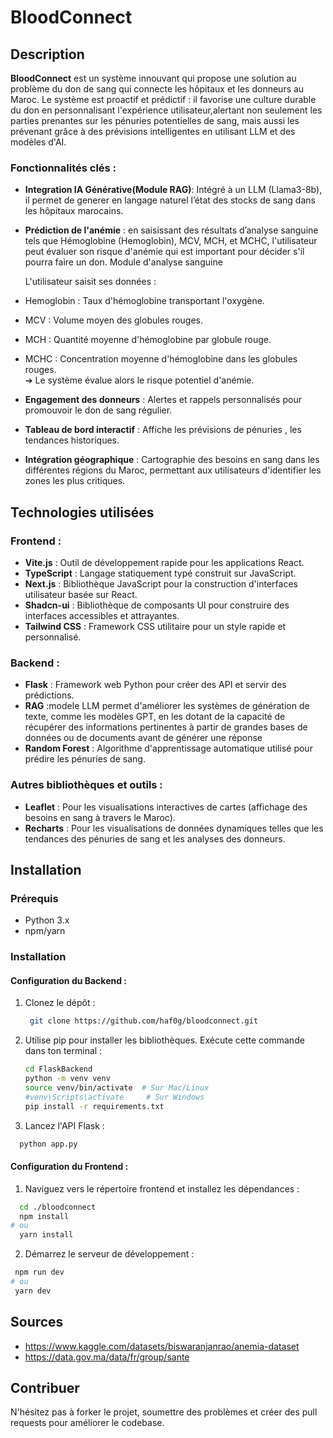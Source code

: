 # BloodConnect

## Description

**BloodConnect** 
est un système innouvant qui propose une solution au problème du don de sang qui connecte les hôpitaux et les donneurs au Maroc.
Le système est proactif et prédictif :  il favorise une culture durable du don en personnalisant l'expérience utilisateur,alertant non seulement les parties prenantes sur les pénuries potentielles de sang, mais aussi les prévenant grâce à des prévisions intelligentes en utilisant LLM et des modèles d'AI.

### Fonctionnalités clés :
- **Integration IA Générative(Module RAG)**: Intégré à un LLM (Llama3-8b), il permet de generer en langage naturel l’état des stocks de sang dans les hôpitaux marocains.
- **Prédiction de l'anémie** : en saisissant des résultats d’analyse sanguine tels que Hémoglobine (Hemoglobin), MCV, MCH, et MCHC, l'utilisateur peut évaluer son risque d'anémie qui est important pour décider s'il pourra faire un don.
Module d'analyse sanguine    

  L'utilisateur saisit ses données :

- Hemoglobin : Taux d'hémoglobine transportant l'oxygène.  
- MCV : Volume moyen des globules rouges.  
- MCH : Quantité moyenne d'hémoglobine par globule rouge.  
- MCHC : Concentration moyenne d'hémoglobine dans les globules rouges.  
➔ Le système évalue alors le risque potentiel d'anémie.

- **Engagement des donneurs** : Alertes et rappels personnalisés pour promouvoir le don de sang régulier.
- **Tableau de bord interactif** : Affiche les prévisions de pénuries , les tendances historiques.
- **Intégration géographique** : Cartographie des besoins en sang dans les différentes régions du Maroc, permettant aux utilisateurs d'identifier les zones les plus critiques.

## Technologies utilisées

### Frontend :
- **Vite.js** : Outil de développement rapide pour les applications React.
- **TypeScript** : Langage statiquement typé construit sur JavaScript.
- **Next.js** : Bibliothèque JavaScript pour la construction d'interfaces utilisateur basée sur React.
- **Shadcn-ui** : Bibliothèque de composants UI pour construire des interfaces accessibles et attrayantes.
- **Tailwind CSS** : Framework CSS utilitaire pour un style rapide et personnalisé.

### Backend :
- **Flask** : Framework web Python pour créer des API et servir des prédictions.
- **RAG** :modele LLM permet d'améliorer les systèmes de génération de texte, comme les modèles GPT, en les dotant de la capacité de récupérer des informations pertinentes à partir de grandes bases de données ou de documents avant de générer une réponse
- **Random Forest** : Algorithme d'apprentissage automatique utilisé pour prédire les pénuries de sang.

### Autres bibliothèques et outils :
- **Leaflet** : Pour les visualisations interactives de cartes (affichage des besoins en sang à travers le Maroc).
- **Recharts** : Pour les visualisations de données dynamiques telles que les tendances des pénuries de sang et les analyses des donneurs.

## Installation

### Prérequis
- Python 3.x
- npm/yarn

### Installation

#### Configuration du Backend :
1. Clonez le dépôt :
   ```bash
    git clone https://github.com/haf0g/bloodconnect.git
2. Utilise pip pour installer les bibliothèques. Exécute cette commande dans ton terminal :
   ```bash
   cd FlaskBackend
   python -m venv venv
   source venv/bin/activate  # Sur Mac/Linux
   #venv\Scripts\activate     # Sur Windows
   pip install -r requirements.txt
    ```


3. Lancez l'API Flask :
  ```bash
    python app.py
 ```
#### Configuration du Frontend :
1. Naviguez vers le répertoire frontend et installez les dépendances :
  ```bash
    cd ./bloodconnect
    npm install
# ou
    yarn install
  ```
2. Démarrez le serveur de développement :
  ```bash
   npm run dev
# ou
   yarn dev
  ```
## Sources
- https://www.kaggle.com/datasets/biswaranjanrao/anemia-dataset
- https://data.gov.ma/data/fr/group/sante
## Contribuer
N'hésitez pas à forker le projet, soumettre des problèmes et créer des pull requests pour améliorer le codebase.
